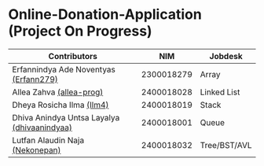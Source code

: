# Online-Donation-Application (Project On Progress)

|                                   Contributors                                |     NIM    |    Jobdesk   |
|-------------------------------------------------------------------------------|------------|--------------|
| Erfannindya Ade Noventyas [(Erfann279)](https://github.com/Erfann279)           | 2300018279 | Array        |
| Allea Zahva [(allea-prog)](https://github.com/allea-prog)                       | 2400018028 | Linked List  |
| Dheya Rosicha Ilma [(Ilm4)](https://github.com/Ilm4)                            | 2400018019 | Stack        |
| Dhiva Anindya Untsa Layalya [(dhivaanindyaa)](https://github.com/dhivaanindyaa) | 2400018001 | Queue        |
| Lutfan Alaudin Naja [(Nekonepan)](https://github.com/Nekonepan)                 | 2400018032 | Tree/BST/AVL |
